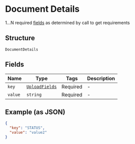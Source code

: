 
# Document Details

1...N required [fields](#/rest/models/structures/key-value-pair-upload-field-types-string) as determined by call to get requirements

## Structure

`DocumentDetails`

## Fields

| Name | Type | Tags | Description |
|  --- | --- | --- | --- |
| `key` | [`UploadFields`](../../doc/models/upload-fields.md) | Required | - |
| `value` | `string` | Required | - |

## Example (as JSON)

```json
{
  "key": "STATUS",
  "value": "value2"
}
```

